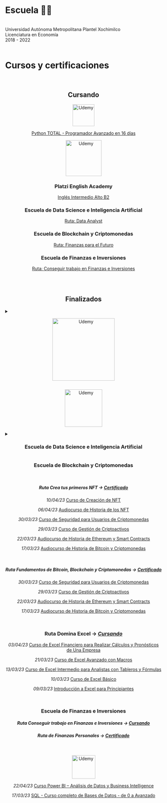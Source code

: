 <!-- Universidad -->
<h1>Escuela 👨‍🎓</h1>

<br>
Universidad Autónoma Metropolitana Plantel Xochimilco<br>
Licenciatura en Economía<br>
2018 - 2022<br>

<br>



<!-- Certificaciones y cursos -->
<h1>Cursos y certificaciones</h1>



<!-- Iconos plataformas -->
<!-- https://static.platzi.com/media/platzi-isotipo@2x.png width="18" -->
<!-- https://upload.wikimedia.org/wikipedia/commons/thumb/b/b1/LinkedIn_Logo_2013_%282%29.svg/150px-LinkedIn_Logo_2013_%282%29.svg.png width="73" -->
<!-- https://www.udemy.com/staticx/udemy/images/v7/logo-udemy-inverted.svg width="55" -->

<!--Plataforma - Nombre del curso-->
<!--<p align="center">
  <i>dd/mm/aa</i>
  <a href="[Link-de-la-escuela]">
    <img src="[Link-del-icono]" alt="Plataforma" width="18">
  </a>
 <a href="[Link-del-certificado]">Nombre del curso</a>
</p>-->

<br>


   <h2 align="center">Cursando</h2>


<!--Udemy-->
<p align="center">
  <a href="https://www.udemy.com/">
    <img src="https://www.udemy.com/staticx/udemy/images/v7/logo-udemy-inverted.svg" alt="Udemy" width="70">
  </a>
</p>

<!--Udemy - Python TOTAL - Programador Avanzado en 16 días-->
<p align="center">
 <a href="https://www.udemy.com/course/python-total/">Python TOTAL - Programador Avanzado en 16 días</a>
</p>


<!--Platzi-->
<p align="center">
  <a href="https://platzi.com/">
    <img src="https://static.platzi.com/static/images/footer/logo.png" alt="Udemy" width="115">
  </a>
</p>


   <h3 align="center">Platzi English Academy</h3>

<!--Platzi - Platzi English Academy-->
<p align="center">
 <a href="https://platzi.com/ruta/intermediate-core2/?school=_escuela_ingles_">Inglés Intermedio Alto B2</a>
</p>

   <h3 align="center">Escuela de Data Science e Inteligencia Artificial</h3>
   
<!--Platzi - Ruta Data Analyst-->
<p align="center">
 <a href="https://platzi.com/ruta/data-analyst/?school=_escuela_escuela-datos_">Ruta: Data Analyst</a>
</p>


   <h3 align="center">Escuela de Blockchain y Criptomonedas</h3>
   
<!--Platzi - Ruta Finanzas para el Futuro-->
<p align="center">
 <a href="https://platzi.com/ruta/finanzas-descentralizadas/?school=_escuela_escuela-blockchain_">Ruta: Finanzas para el Futuro</a>
</p>


   <h3 align="center">Escuela de Finanzas e Inversiones</h3>
   
<!--Platzi - Ruta Finanzas para el Futuro-->
<p align="center">
 <a href="https://platzi.com/ruta/empleo-finanzas/?school=_escuela_finanzas_">Ruta: Conseguir trabajo en Finanzas e Inversiones</a>
</p>


<br>
</br>


   <h2 align="center">Finalizados</h2>

 <details>
<!--LinkedIn Learning-->
 <summary>
<p align="center">
  <a href="https://www.linkedin.com/learning/">
    <img src="https://hr.oregonstate.edu/sites/hr.oregonstate.edu/files/large-use_rgb_white_learning_rgb.png" alt="Udemy" width="200">
  </a>
</p>
</summary>

<!--LinkedId Learning - Python esencial-->
<p align="center">
  <i>18/04/23</i>
 <a href="https://www.linkedin.com/learning/certificates/1cc5bf07ec87710aab4a33420cec915a6ff10da2e9b4cd37fa13ee6570ec2005">Python esencial</a>
</p>

<!--LinkedId Learning - Fundamentos profesionales del análisis de datos, por Microsoft y LinkedIn-->
<p align="center">
  <i>09/04/23</i>
 <a href="https://www.linkedin.com/learning/certificates/c8db1b64e980a32c64dc2690723833e8bb5a5523042e94c93cd232995bab350d">Fundamentos profesionales del análisis de datos, por Microsoft y LinkedIn</a>
</p>

<!--LinkedId Learning - Power BI para principiantes: Análisis de datos-->
<p align="center">
  <i>25/03/23</i>
 <a href="https://www.linkedin.com/learning/certificates/a513bba6f15469aac36f87047b33d44773d0ddeece23f4549921bdfb702acae5">Power BI para principiantes: Análisis de datos</a>
</p>


<br>
</details>


<!--Platzi-->
<p align="center">
  <a href="https://platzi.com/">
    <img src="https://static.platzi.com/static/images/footer/logo.png" alt="Udemy" width="120">
  </a>
</p>


<details>
   <summary><h3 align="center">Escuela de Data Science e Inteligencia Artificial</h3></summary>
   
   <br>
   
   <h5 align="center">Ruta Data Analyst ->
     <a href="https://platzi.com/ruta/data-analyst/?school=_escuela_datos_">
       <i>Cursando</i>
     </a>
    </h5>

<!--Platzi - Ruta Data Analyst: Curso de Fundamentos de Bases de Datos -->
<p align="center">
  <i>28/04/23</i>
 <a href="https://platzi.com/p/roderick_gamer/curso/1566-course/diploma/detalle/">Curso de Fundamentos de Bases de Datos</a>
</p>

<!--Platzi - Ruta Data Analyst: Curso de Excel Avanzado para Análisis de Datos -->
<p align="center">
  <i>03/05/23</i>
 <a href="https://platzi.com/p/roderick_gamer/curso/4822-course/diploma/detalle/">Curso de Excel Avanzado para Análisis de Datos</a>
</p>

<!--Platzi - Ruta Data Analyst: Curso de Business Intelligence: Utilidad y Áreas de Oportunidad -->
<p align="center">
  <i>21/04/23</i>
 <a href="https://platzi.com/p/roderick_gamer/curso/2359-course/diploma/detalle/">Curso de Business Intelligence: Utilidad y Áreas de Oportunidad</a>
</p>

<!--Platzi - Ruta Data Analyst: Curso de Principios de Visualización de Datos para Business Intelligence -->
<p align="center">
  <i>17/04/23</i>
 <a href="https://platzi.com/p/roderick_gamer/curso/2195-visualizacion-datos/diploma/detalle/">Curso de Principios de Visualización de Datos para Business Intelligence</a>
</p>

<br>


<h5 align="center">Ruta Pensamiento Lógico ->
  <a href="https://platzi.com/p/roderick_gamer/ruta/8860-pensamiento-logico-data/diploma/detalle/">
    <i>Certificado</i>
  </a>
</h5>

   
<!--Platzi - Ruta Pensamiento lógico-->
<p align="center">
  <i>09/04/23</i>
  <a href="https://platzi.com/p/roderick_gamer/curso/3223-course/diploma/detalle/">Curso de Pensamiento Lógico: Lenguajes de Programación</a>
</p>

<!--Platzi - Ruta Pensamiento lógico-->
<p align="center">
  <i>08/04/23</i>
  <a href="https://platzi.com/p/roderick_gamer/curso/3222-course/diploma/detalle/">Curso de Pensamiento Lógico: Manejo de Datos, Estructuras y Funciones</a>
</p>

<!--Platzi - Ruta Pensamiento lógico-->
<p align="center">
  <i>07/04/23</i>
  <a href="https://platzi.com/p/roderick_gamer/curso/3221-course/diploma/detalle/">Curso de Pensamiento Lógico: Algoritmos y Diagramas de Flujo</a>
</p>

<br>


 <h5 align="center">Ruta Fundamentos de data ->
  <a href="https://platzi.com/p/roderick_gamer/ruta/8263-fundamentos-data/diploma/detalle/">
    <i>Certificado</i>
  </a>
</h5>


<!--Platzi - Ruta Fundamentos de data-->
<p align="center">
  <i>04/04/23</i>
  <a href="https://platzi.com/p/roderick_gamer/curso/2884-course/diploma/detalle/">Curso de Lenguaje y Notación Matemática</a>
</p>

<!--Platzi - Ruta Fundamentos de data-->
<p align="center">
  <i>31/03/23</i>
  <a href="https://platzi.com/p/roderick_gamer/curso/1449-course/diploma/detalle/">Curso de Álgebra</a>
</p>

<!--Platzi - Ruta Fundamentos de data-->
<p align="center">
  <i>25/03/23</i>
  <a href="https://platzi.com/p/roderick_gamer/curso/1393-course/diploma/detalle/">Curso de Fundamentos de Matemáticas</a>
</p>

<!--Platzi - Ruta Fundamentos de data-->
<p align="center">
  <i>10/03/23</i>
  <a href="https://platzi.com/p/roderick_gamer/curso/4036-course/diploma/detalle/">Curso de Excel Básico</a>
</p>

<!--Platzi - Ruta Fundamentos de data-->
<p align="center">
  <i>09/03/23</i>
  <a href="https://platzi.com/p/roderick_gamer/curso/3639-course/diploma/detalle/">Introducción a Excel para Principiantes</a>
</p>

<!--Platzi - Ruta Fundamentos de data-->
<p align="center">
  <i>16/03/23</i>
  <a href="https://platzi.com/p/roderick_gamer/curso/3156-course/diploma/detalle/">Curso de Ética y Manejo de Datos para Data Science e Inteligencia Artificial</a>
</p>

<!--Platzi - Ruta Fundamentos de data-->
<p align="center">
  <i>09/03/23</i>
  <a href="https://platzi.com/p/roderick_gamer/curso/2069-course/diploma/detalle/">Curso de Análisis de Negocios para Ciencia de Datos</a>
</p>

<!--Platzi - Ruta Fundamentos de data-->
<p align="center">
  <i>08/03/23</i>
  <a href="https://platzi.com/p/roderick_gamer/curso/2807-course/diploma/detalle/">Cómo y Por Qué Aprender Data Science e Inteligencia Artificial</a>
</p>

<br>
</details>
  

   <h3 align="center">Escuela de Blockchain y Criptomonedas</h3>


<br>

 <h5 align="center">Ruta Crea tus primeros NFT ->
  <a href="https://platzi.com/p/roderick_gamer/ruta/8298-creacion-nft/diploma/detalle/">
    <i>Certificado</i>
  </a>
</h5>

<!--Platzi - Ruta Crea tus primeros NFT-->
<p align="center">
  <i>10/04/23</i>
  <a href="https://platzi.com/p/roderick_gamer/curso/3577-course/diploma/detalle/">Curso de Creación de NFT</a>
</p>

<!--Platzi - Ruta Crea tus primeros NFT-->
<p align="center">
  <i>06/04/23</i>
  <a href="https://platzi.com/p/roderick_gamer/curso/3831-course/diploma/detalle/">Audiocurso de Historia de los NFT</a>
</p>

<!--Platzi - Ruta Crea tus primeros NFT-->
<p align="center">
  <i>30/03/23</i>
  <a href="https://platzi.com/p/roderick_gamer/curso/3227-course/diploma/detalle/">Curso de Seguridad para Usuarios de Criptomonedas</a>
</p>

<!--Platzi - Ruta Crea tus primeros NFT-->
<p align="center">
  <i>29/03/23</i>
  <a href="https://platzi.com/p/roderick_gamer/curso/2617-course/diploma/detalle/">Curso de Gestión de Criptoactivos</a>
</p>

<!--Platzi - Ruta Crea tus primeros NFT-->
<p align="center">
  <i>22/03/23</i>
  <a href="https://platzi.com/p/roderick_gamer/curso/2579-course/diploma/detalle/">Audiocurso de Historia de Ethereum y Smart Contracts</a>
</p>

<!--Platzi - Ruta Crea tus primeros NFT-->
<p align="center">
  <i>17/03/23</i>
  <a href="https://platzi.com/p/roderick_gamer/curso/2443-course/diploma/detalle/">Audiocurso de Historia de Bitcoin y Criptomonedas</a>
</p>

<br>


 <h5 align="center">Ruta Fundamentos de Bitcoin, Blockchain y Criptomonedas ->
  <a href="https://platzi.com/p/roderick_gamer/ruta/8297-fundamentos-blockchain/diploma/detalle/">
    <i>Certificado</i>
  </a>
</h5>


<!--Platzi - Ruta Fundamentos de Bitcoin, Blockchain y Criptomonedas-->
<p align="center">
  <i>30/03/23</i>
 <a href="https://platzi.com/p/roderick_gamer/curso/3227-course/diploma/detalle/">Curso de Seguridad para Usuarios de Criptomonedas</a>
</p>

<!--Platzi - Ruta Fundamentos de Bitcoin, Blockchain y Criptomonedas-->
<p align="center">
  <i>29/03/23</i>
 <a href="https://platzi.com/p/roderick_gamer/curso/2617-course/diploma/detalle/">Curso de Gestión de Criptoactivos</a>
</p>

<!--Platzi - Ruta Fundamentos de Bitcoin, Blockchain y Criptomonedas-->
<p align="center">
  <i>22/03/23</i>
 <a href="https://platzi.com/p/roderick_gamer/curso/2579-course/diploma/detalle/">Audiocurso de Historia de Ethereum y Smart Contracts</a>
</p>

<!--Platzi - Ruta Fundamentos de Bitcoin, Blockchain y Criptomonedas-->
<p align="center">
  <i>17/03/23</i>
 <a href="https://platzi.com/p/roderick_gamer/curso/2443-course/diploma/detalle/">Audiocurso de Historia de Bitcoin y Criptomonedas</a>
</p>

<br>


 <h3 align="center">Ruta Domina Excel ->
  <a href="https://platzi.com/ruta/domina-excel/">
    <i>Cursando</i>
  </a>
</h3>


<!--Platzi - Curso de Excel Financiero para Realizar Cálculos y Pronósticos de Una Empresa-->
<p align="center">
  <i>03/04/23</i>
 <a href="https://platzi.com/p/roderick_gamer/curso/1757-course/diploma/detalle/">Curso de Excel Financiero para Realizar Cálculos y Pronósticos de Una Empresa</a>
</p>

<!--Platzi - Curso de Excel Avanzado con Macros-->
<p align="center">
  <i>21/03/23</i>
 <a href="https://platzi.com/p/roderick_gamer/curso/4294-course/diploma/detalle/">Curso de Excel Avanzado con Macros</a>
</p>

<!--Platzi - Curso de Excel Intermedio para Analistas con Tableros y Fórmulas-->
<p align="center">
  <i>13/03/23</i>
 <a href="https://platzi.com/p/roderick_gamer/curso/4037-course/diploma/detalle/">Curso de Excel Intermedio para Analistas con Tableros y Fórmulas</a>
</p>

<!--Platzi - Curso de Excel Básico-->
<p align="center">
  <i>10/03/23</i>
 <a href="https://platzi.com/p/roderick_gamer/curso/4036-course/diploma/detalle/">Curso de Excel Básico</a>
</p>

<!--Platzi - Introducción a Excel para Principiantes-->
<p align="center">
  <i>09/03/23</i>
 <a href="https://platzi.com/p/roderick_gamer/curso/3639-course/diploma/detalle/">Introducción a Excel para Principiantes</a>
</p>

<br>


   <h3 align="center">Escuela de Finanzas e Inversiones</h3>


 <h5 align="center">Ruta Conseguir trabajo en Finanzas e Inversiones ->
  <a href="https://platzi.com/ruta/empleo-finanzas/?school=_escuela_finanzas_">
    <i>Cursando</i>
  </a>
</h5>

 <h5 align="center">Ruta de Finanzas Personales ->
  <a href="https://platzi.com/p/roderick_gamer/ruta/6807-finanzas-personales/diploma/detalle/">
    <i>Certificado</i>
  </a>
</h5>


<br>

<!--Udemy-->
<p align="center">
  <a href="https://www.udemy.com/course/power-bi-analisis-datos-business-intelligence/">
    <img src="https://www.udemy.com/staticx/udemy/images/v7/logo-udemy-inverted.svg" alt="Udemy" width="75">
  </a>
</p>

<!--Udemy - Curso Power BI – Análisis de Datos y Business Intelligence-->
<p align="center">
  <i>22/04/23</i>
 <a href="http://ude.my/UC-51b224de-2e87-4509-96db-f13b25cdceb2">Curso Power BI – Análisis de Datos y Business Intelligence</a>
</p>

<!--Udemy - SQL - Curso completo de Bases de Datos - de 0 a Avanzado-->
<p align="center">
  <i>17/03/23</i>
 <a href="https://www.udemy.com/certificate/UC-74513fdd-662b-40a2-82b8-7b2a41f92026/">SQL - Curso completo de Bases de Datos - de 0 a Avanzado</a>
</p>
